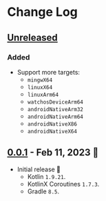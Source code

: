 # Change Log

## [Unreleased]

### Added

- Support more targets:
  - `mingwX64`
  - `linuxX64`
  - `linuxArm64`
  - `watchosDeviceArm64`
  - `androidNativeArm32`
  - `androidNativeArm64`
  - `androidNativeX86`
  - `androidNativeX64`

## [0.0.1] - Feb 11, 2023 🎉

- Initial release 🎉
  - Kotlin `1.9.21`.
  - KotlinX Coroutines `1.7.3`.
  - Gradle `8.5`.

[Unreleased]: https://github.com/hoc081098/kotlin-channel-event-bus/compare/0.0.1...HEAD

[0.0.1]: https://github.com/hoc081098/kotlin-channel-event-bus/releases/tag/0.0.1
